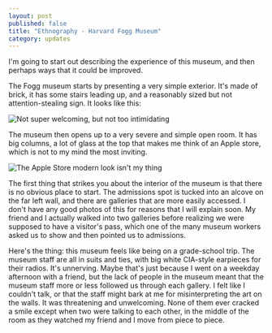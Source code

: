 ```yaml
---
layout: post
published: false
title: "Ethnography - Harvard Fogg Museum"
category: updates
---
```


I'm going to start out describing the experience of this museum, and then perhaps ways that it could be improved.

The Fogg museum starts by presenting a very simple exterior. It's made of brick, it has some stairs leading up, and a reasonably sized but not attention-stealing sign. It looks like this:

![Not super welcoming, but not too intimidating](/http://upload.wikimedia.org/wikipedia/commons/thumb/e/ea/Fogg_Art_Museum%2C_Harvard_University.jpg/1024px-Fogg_Art_Museum%2C_Harvard_University.jpg)

The museum then opens up to a very severe and simple open room. It has big columns, a lot of glass at the top that makes me think of an Apple store, which is not to my mind the most inviting.

![The Apple Store modern look isn't my thing](/http://media.news.harvard.edu/gazette/wp-content/uploads/2013/09/090513_HAM_484_605.jpg)

The first thing that strikes you about the interior of the museum is that there is no obvious place to start. The admissions spot is tucked into an alcove on the far left wall, and there are galleries that are more easily accessed. I don't have any good photos of this for reasons that I will explain soon. My friend and I actually walked into two galleries before realizing we were supposed to have a visitor's pass, which one of the many museum workers asked us to show and then pointed us to admissions.

Here's the thing: this museum feels like being on a grade-school trip. The museum staff are all in suits and ties, with big white CIA-style earpieces for their radios. It's unnerving. Maybe that's just because I went on a weekday afternoon with a friend, but the lack of people in the museum meant that the museum staff more or less followed us through each gallery. I felt like I couldn't talk, or that the staff might bark at me for misinterpreting the art on the walls. It was threatening and unwelcoming. None of them ever cracked a smile except when two were talking to each other, in the middle of the room as they watched my friend and I move from piece to piece. 